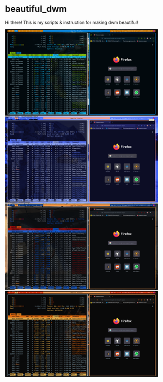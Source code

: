 # beautiful_dwm
Hi there!
This is my scripts & instruction for making dwm beautiful! 

![](https://github.com/Vadim131/beautiful_dwm/raw/main/images/dwm0.png)
![](https://github.com/Vadim131/beautiful_dwm/raw/main/images/dwm1.png)
![](https://github.com/Vadim131/beautiful_dwm/raw/main/images/dwm2.png)
![](https://github.com/Vadim131/beautiful_dwm/raw/main/images/dwm3.png)
